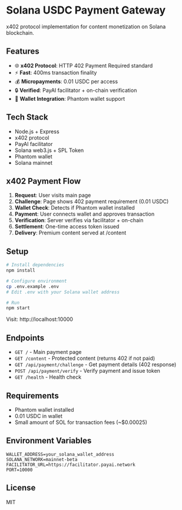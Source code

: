 # Solana USDC Payment Gateway

x402 protocol implementation for content monetization on Solana blockchain.

## Features

- 🌐 **x402 Protocol**: HTTP 402 Payment Required standard
- ⚡ **Fast**: 400ms transaction finality
- 💰 **Micropayments**: 0.01 USDC per access
- 🔒 **Verified**: PayAI facilitator + on-chain verification
- 💎 **Wallet Integration**: Phantom wallet support

## Tech Stack

- Node.js + Express
- x402 protocol
- PayAI facilitator
- Solana web3.js + SPL Token
- Phantom wallet
- Solana mainnet

## x402 Payment Flow

1. **Request**: User visits main page
2. **Challenge**: Page shows 402 payment requirement (0.01 USDC)
3. **Wallet Check**: Detects if Phantom wallet installed
4. **Payment**: User connects wallet and approves transaction
5. **Verification**: Server verifies via facilitator + on-chain
6. **Settlement**: One-time access token issued
7. **Delivery**: Premium content served at /content

## Setup

```bash
# Install dependencies
npm install

# Configure environment
cp .env.example .env
# Edit .env with your Solana wallet address

# Run
npm start
```

Visit: http://localhost:10000

## Endpoints

- `GET /` - Main payment page
- `GET /content` - Protected content (returns 402 if not paid)
- `GET /api/payment/challenge` - Get payment details (402 response)
- `POST /api/payment/verify` - Verify payment and issue token
- `GET /health` - Health check

## Requirements

- Phantom wallet installed
- 0.01 USDC in wallet
- Small amount of SOL for transaction fees (~$0.00025)

## Environment Variables

```
WALLET_ADDRESS=your_solana_wallet_address
SOLANA_NETWORK=mainnet-beta
FACILITATOR_URL=https://facilitator.payai.network
PORT=10000
```

## License

MIT

